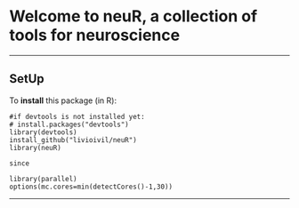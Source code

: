 
# Welcome to neuR, a collection of tools for neuroscience



* * *

## SetUp

To **install** this package (in R):

    #if devtools is not installed yet: 
    # install.packages("devtools") 
    library(devtools)
    install_github("livioivil/neuR")
    library(neuR)
    
    since

    library(parallel)
    options(mc.cores=min(detectCores()-1,30))
* * *
